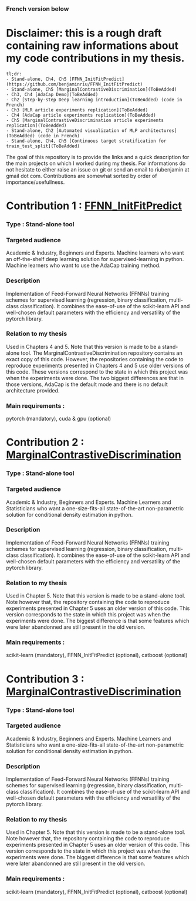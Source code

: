 ### French version below

# Disclaimer: this is a rough draft containing raw informations about my code contributions in my thesis.

```
tl;dr:
- Stand-alone, Ch4, Ch5 [FFNN_InitFitPredict](https://github.com/benjaminriu/FFNN_InitFitPredict)
- Stand-alone, Ch5 [MarginalContrastiveDiscrimination](ToBeAdded)
- Ch3, Ch4 [AdaCap Demo](ToBeAdded)
- Ch2 [Step-by-step Deep learning introduction](ToBeAdded) (code in French)
- Ch3 [MLR article experiments replication](ToBeAdded)
- Ch4 [AdaCap article experiments replication](ToBeAdded)
- Ch5 [MarginalContrastiveDiscrimination article experiments replication](ToBeAdded)
- Stand-alone, Ch2 [Automated visualization of MLP architectures](ToBeAdded) (code in French)
- Stand-alone, Ch4, Ch5 [Continuous target stratification for train_test_split](ToBeAdded)
```

The goal of this repository is to provide the links and a quick description for the main projects on which I worked during my thesis. For informations do not hesitate to either raise an issue on git or send an email to riubenjamin at gmail dot com. Contributions are somewhat sorted by order of importance/usefullness. 

# Contribution 1 : [FFNN_InitFitPredict](https://github.com/benjaminriu/FFNN_InitFitPredict)
### Type : Stand-alone tool
### Targeted audience
Academic & Industry, Beginners and Experts. Machine learners who want an off-the-shelf deep learning solution for supervised-learning in python. Machine learners who want to use the AdaCap training method.
### Description
Implementation of Feed-Forward Neural Networks (FFNNs) training schemes for supervised learning (regression, binary classification, multi-class classification). It combines the ease-of-use of the scikit-learn API and well-chosen default parameters with the efficiency and versatility of the pytorch library.
### Relation to my thesis
Used in Chapters 4 and 5. Note that this version is made to be a stand-alone tool. The MarginalContrastiveDiscrimination repository contains an exact copy of this code. However, the repositories containing the code to reproduce experiments presented in Chapters 4 and 5 use older versions of this code. These versions correspond to the state in which this project was when the experiments were done. The two biggest differences are that in those versions, AdaCap is the default mode and there is no default architecture provided. 
### Main requirements :
pytorch (mandatory), cuda & gpu (optional)


# Contribution 2 : [MarginalContrastiveDiscrimination](ToBeAdded)
### Type : Stand-alone tool
### Targeted audience
Academic & Industry, Beginners and Experts. Machine Learners and Statisticians who want a one-size-fits-all state-of-the-art non-parametric solution for conditional density estimation in python.
### Description
Implementation of Feed-Forward Neural Networks (FFNNs) training schemes for supervised learning (regression, binary classification, multi-class classification). It combines the ease-of-use of the scikit-learn API and well-chosen default parameters with the efficiency and versatility of the pytorch library.
### Relation to my thesis
Used in Chapter 5. Note that this version is made to be a stand-alone tool. Note however that, the repository containing the code to reproduce experiments presented in Chapter 5 uses an older version of this code. This version corresponds to the state in which this project was when the experiments were done. The biggest difference is that some features which were later abandonned are still present in the old version.
### Main requirements :
scikit-learn (mandatory), FFNN_InitFitPredict (optional), catboost (optional)

# Contribution 3 : [MarginalContrastiveDiscrimination](ToBeAdded)
### Type : Stand-alone tool
### Targeted audience
Academic & Industry, Beginners and Experts. Machine Learners and Statisticians who want a one-size-fits-all state-of-the-art non-parametric solution for conditional density estimation in python.
### Description
Implementation of Feed-Forward Neural Networks (FFNNs) training schemes for supervised learning (regression, binary classification, multi-class classification). It combines the ease-of-use of the scikit-learn API and well-chosen default parameters with the efficiency and versatility of the pytorch library.
### Relation to my thesis
Used in Chapter 5. Note that this version is made to be a stand-alone tool. Note however that, the repository containing the code to reproduce experiments presented in Chapter 5 uses an older version of this code. This version corresponds to the state in which this project was when the experiments were done. The biggest difference is that some features which were later abandonned are still present in the old version.
### Main requirements :
scikit-learn (mandatory), FFNN_InitFitPredict (optional), catboost (optional)
